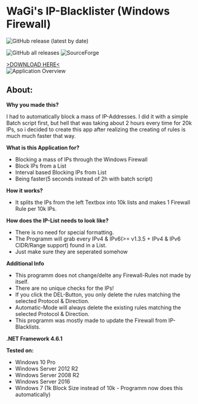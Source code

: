 # WaGi's IP-Blacklister (Windows Firewall)
![GitHub release (latest by date)](https://img.shields.io/github/v/release/WaGi-Coding/WaGis-Mass-IP-Blacklister-Windows?label=Latest%20Version&style=for-the-badge)

![GitHub all releases](https://img.shields.io/github/downloads/WaGi-Coding/WaGis-Mass-IP-Blacklister-Windows/total?label=Github%20Release%20Downloads)
![SourceForge](https://img.shields.io/sourceforge/dt/wagi-ip-blacklister?label=SourceForge%20Downloads)

[>DOWNLOAD HERE<](https://github.com/WaGi-Coding/WaGis-Mass-IP-Blacklister-Windows/releases)  
![Application Overview](https://i.imgur.com/Pn7tANy.png)



## About:

__Why you made this?__

I had to automatically block a mass of IP-Addresses. I did it with a simple Batch script first, but hell that was taking about 2 hours every time for 20k IPs, so i decided to create this app after realizing the creating of rules is much much faster that way.

__What is this Application for?__

* Blocking a mass of IPs through the Windows Firewall
* Block IPs from a List
* Interval based Blocking IPs from List
* Being faster(5 seconds instead of 2h with batch script)

__How it works?__

* It splits the IPs from the left Textbox into 10k lists and makes 1 Firewall Rule per 10k IPs.

__How does the IP-List needs to look like?__

* There is no need for special formatting.
* The Programm will grab every IPv4 & IPv6(>= v1.3.5 + IPv4 & IPv6 CIDR/Range support) found in a List.
* Just make sure they are seperated somehow

__Additional Info__
* This programm does not change/delte any Firewall-Rules not made by itself.
* There are no unique checks for the IPs!
* If you click the DEL-Button, you only delete the rules matching the selected Protocol & Direction.
* Automatic-Mode will always delete the existing rules matching the selected Protocol & Direction.
* This programm was mostly made to update the Firewall from IP-Blacklists.

__.NET Framework 4.6.1__

__Tested on:__
* Windows 10 Pro
* Windows Server 2012 R2
* Windows Server 2008 R2
* Windows Server 2016
* Windows 7 (1k Block Size instead of 10k - Programm now does this automatically)
